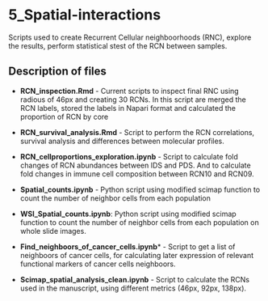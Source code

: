 # 5_Spatial-interactions


Scripts used to create Recurrent Cellular neighboorhoods (RNC), explore the results, perform statistical stest of the RCN between samples.

## Description of files

- **RCN_inspection.Rmd**  - Current scripts to inspect final RNC using radious of 46px and creating 30 RCNs. In this script are merged the RCN labels,  stored the labels in Napari format and calculated the proportion of RCN by core

- **RCN_survival_analysis.Rmd** - Script to perform the RCN correlations, survival analysis and differences between molecular profiles.
  
- **RCN_cellproportions_exploration.ipynb** - Script to calculate fold changes of RCN abundances between IDS and PDS. And to calculate fold changes in immune cell composition between RCN10 and RCN09.

- **Spatial_counts.ipynb** - Python script using modified scimap function to count the number of neighbor cells from each population 

- **WSI_Spatial_counts.ipynb**: Python script using modified scimap function to count the number of neighbor cells from each population on whole slide images.

- **Find_neighboors_of_cancer_cells.ipynb*** - Script to get a list of neighboors of cancer cells, for calculating later expression of relevant functional markers of cancer cells neighboors.

- **Scimap_spatial_analysis_clean.ipynb** - Script to calculate the RCNs used in the manuscript, using different metrics (46px, 92px, 138px). 
